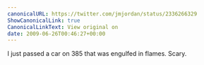 ```yaml
---
canonicalURL: https://twitter.com/jmjordan/status/2336266329
ShowCanonicalLink: true
CanonicalLinkText: View original on
date: 2009-06-26T00:46:27+00:00
---
```

I just passed a car on 385 that was engulfed in flames. Scary.